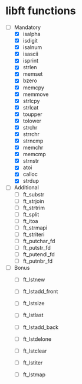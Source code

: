 
# libft functions
- [ ] Mandatory
    - [x] isalpha
    - [x] isdigit
    - [x] isalnum
    - [x] isascii
    - [x] isprint
    - [x] strlen
    - [x] memset
    - [x] bzero
    - [x] memcpy
    - [x] memmove
    - [x] strlcpy
    - [x] strlcat
    - [x] toupper
    - [x] tolower
    - [x] strchr
    - [x] strrchr
    - [x] strncmp
    - [x] memchr
    - [x] memcmp
    - [x] strnstr
    - [x] atoi
    - [x] calloc
    - [x] strdup
- [ ] Additional
    - [ ] ft_substr
    - [ ] ft_strjoin
    - [ ] ft_strtrim
    - [ ] ft_split
    - [ ] ft_itoa
    - [ ] ft_strmapi
    - [ ] ft_striteri
    - [ ] ft_putchar_fd
    - [ ] ft_putstr_fd
    - [ ] ft_putendl_fd
    - [ ] ft_putnbr_fd
- [ ] Bonus
    - [ ] ft_lstnew
    - [ ] ft_lstadd_front
    - [ ] ft_lstsize
    - [ ] ft_lstlast
    - [ ] ft_lstadd_back
    - [ ] ft_lstdelone
    - [ ] ft_lstclear
    - [ ] ft_lstiter
    - [ ] ft_lstmap

